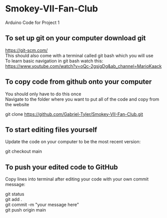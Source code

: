 # Smokey-VII-Fan-Club
Arduino Code for Project 1

## To set up git on your computer download git 
https://git-scm.com/  
This should also come with a terminal called git bash which you will use  
To learn basic navigation in git bash watch this:  
https://www.youtube.com/watch?v=oQc-2gsjgDg&ab_channel=MarioKaack  

## To copy code from github onto your computer  
You should only have to do this once  
Navigate to the folder where you want to put all of the code and copy from the website

git clone https://github.com/Gabriel-Tyler/Smokey-VII-Fan-Club.git

## To start editing files yourself  
Update the code on your computer to be the most recent version:  

git checkout main  
  
## To push your edited code to GitHub
Copy lines into terminal after editing your code with your own commit message:  

git status  
git add .  
git commit -m "your message here"  
git push origin main  
